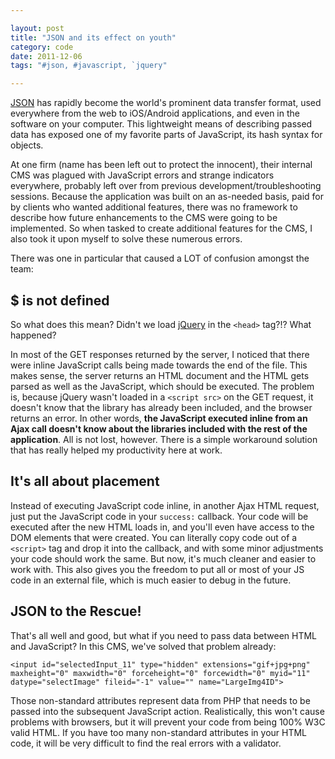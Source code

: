 ```yaml
---

layout: post
title: "JSON and its effect on youth"
category: code
date: 2011-12-06
tags: "#json, #javascript, `jquery"

---
```


[JSON][1] has rapidly become the world's prominent data transfer format, used everywhere from the web to iOS/Android applications, and even in the software on your computer. This lightweight means of describing passed data has exposed one of my favorite parts of JavaScript, its hash syntax for objects.

At one firm (name has been left out to protect the innocent), their internal CMS was plagued with JavaScript errors and strange indicators everywhere, probably left over from previous development/troubleshooting sessions. Because the application was built on an as-needed basis, paid for by clients who wanted additional features, there was no framework to describe how future enhancements to the CMS were going to be implemented. So when tasked to create additional features for the CMS, I also took it upon myself to solve these numerous errors.

There was one in particular that caused a LOT of confusion amongst the team:

## $ is not defined 

So what does this mean? Didn't we load [jQuery][2] in the `<head>` tag?!? What happened?

In most of the GET responses returned by the server, I noticed that there were inline JavaScript calls being made towards the end of the file. This makes sense, the server returns an HTML document and the HTML gets parsed as well as the JavaScript, which should be executed. The problem is, because jQuery wasn't loaded in a `<script src>` on the GET request, it doesn't know that the library has already been included, and the browser returns an error. In other words, **the JavaScript executed inline from an Ajax call doesn't know about the libraries included with the rest of the application**. All is not lost, however. There is a simple workaround solution that has really helped my productivity here at work.
	
## It's all about placement

Instead of executing JavaScript code inline, in another Ajax HTML request, just put the JavaScript code in your `success:` callback. Your code will be executed after the new HTML loads in, and you'll even have access to the DOM elements that were created. You can literally copy code out of a `<script>` tag and drop it into the callback, and with some minor adjustments your code should work the same. But now, it's much cleaner and easier to work with. This also gives you the freedom to put all or most of your JS code in an external file, which is much easier to debug in the future.
	
## JSON to the Rescue!

That's all well and good, but what if you need to pass data between HTML and JavaScript? In this CMS, we've solved that problem already:

	<input id="selectedInput_11" type="hidden" extensions="gif+jpg+png" maxheight="0" maxwidth="0" forceheight="0" forcewidth="0" myid="11" datype="selectImage" fileid="-1" value="" name="LargeImg4ID">
	
Those non-standard attributes represent data from PHP that needs to be passed into the subsequent JavaScript action. Realistically, this won't cause problems with browsers, but it will prevent your code from being 100% W3C valid HTML. If you have too many non-standard attributes in your HTML code, it will be very difficult to find the real errors with a validator.

[1]: http://json.org
[2]: http://jquery.com